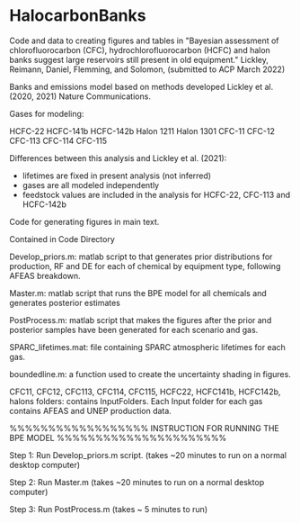 # HalocarbonBanks
Code and data to creating figures and tables in "Bayesian assessment of chlorofluorocarbon (CFC), hydrochlorofluorocarbon (HCFC) and halon banks suggest large reservoirs still present in old equipment."  Lickley, Reimann, Daniel, Flemming, and Solomon, (submitted to ACP March 2022)

Banks and emissions model based on methods developed
Lickley et al. (2020, 2021) Nature Communications. 

Gases for modeling: 

HCFC-22
HCFC-141b
HCFC-142b
Halon 1211
Halon 1301
CFC-11
CFC-12
CFC-113
CFC-114
CFC-115

Differences between this analysis and Lickley et al. (2021): 
 - lifetimes are fixed in present analysis (not inferred) 
 - gases are all modeled independently
 - feedstock values are included in the analysis for HCFC-22, CFC-113 and HCFC-142b


Code for generating figures in main text. 

Contained in Code Directory

Develop_priors.m: matlab script to that generates prior distributions for production, RF and DE for each of chemical by equipment type, following AFEAS breakdown. 

Master.m: matlab script that runs the BPE model for all chemicals and generates posterior estimates

PostProcess.m: matlab script that makes the figures after the prior and posterior samples have been generated for each scenario and gas. 

SPARC_lifetimes.mat: file containing SPARC atmospheric lifetimes for each gas. 


boundedline.m: a function used to create the uncertainty shading in figures. 

CFC11, CFC12, CFC113, CFC114, CFC115, HCFC22, HCFC141b, HCFC142b, halons folders: contains InputFolders.  Each Input folder for each gas contains AFEAS and UNEP production data. 

%%%%%%%%%%%%%%%%%%  INSTRUCTION FOR RUNNING THE BPE MODEL %%%%%%%%%%%%%%%%%%%%%%

Step 1:  Run Develop_priors.m script.  (takes ~20 minutes to run on a normal desktop computer)

Step 2:  Run Master.m  (takes ~20 minutes to run on a normal desktop computer)

Step 3: Run PostProcess.m (takes ~ 5 minutes to run)
	
